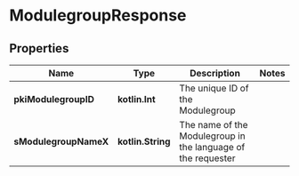 
# ModulegroupResponse

## Properties
Name | Type | Description | Notes
------------ | ------------- | ------------- | -------------
**pkiModulegroupID** | **kotlin.Int** | The unique ID of the Modulegroup | 
**sModulegroupNameX** | **kotlin.String** | The name of the Modulegroup in the language of the requester | 



